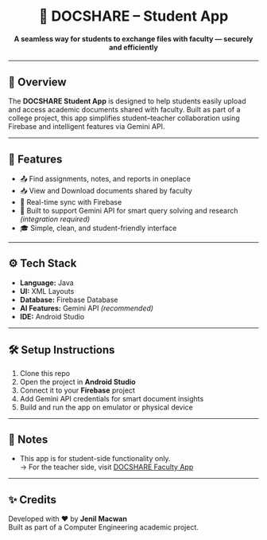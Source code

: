 <h1 align="center">📲 DOCSHARE – Student App</h1>
<h4 align="center">A seamless way for students to exchange files with faculty — securely and efficiently</h4>

---

## 🚀 Overview

The **DOCSHARE Student App** is designed to help students easily upload and access academic documents shared with faculty. Built as part of a college project, this app simplifies student–teacher collaboration using Firebase and intelligent features via Gemini API.

---

## 📱 Features

- 📤 Find assignments, notes, and reports in oneplace
- 📥 View and Download documents shared by faculty
- 🔄 Real-time sync with Firebase
- 🤖 Built to support Gemini API for smart query solving and research *(integration required)*
- 🎓 Simple, clean, and student-friendly interface

---

## ⚙️ Tech Stack

- **Language:** Java  
- **UI:** XML Layouts  
- **Database:** Firebase Database
- **AI Features:** Gemini API *(recommended)*  
- **IDE:** Android Studio

---

## 🛠️ Setup Instructions

1. Clone this repo  
2. Open the project in **Android Studio**  
3. Connect it to your **Firebase** project  
4. Add Gemini API credentials for smart document insights  
5. Build and run the app on emulator or physical device

---

## 📌 Notes

- This app is for student-side functionality only.  
  → For the teacher side, visit [DOCSHARE Faculty App](https://github.com/JenilMacwan/Docshare-Faculty)

---

## ✨ Credits

Developed with ❤️ by **Jenil Macwan**  
Built as part of a Computer Engineering academic project.
